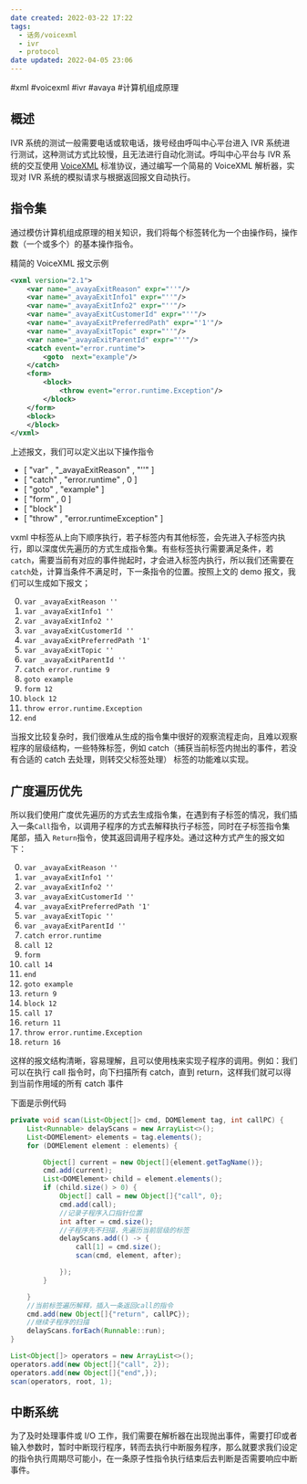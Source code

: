 ```yaml
---
date created: 2022-03-22 17:22
tags:
  - 话务/voicexml
  - ivr
  - protocol
date updated: 2022-04-05 23:06
---
```


#xml #voicexml #ivr #avaya #计算机组成原理

## 概述

IVR 系统的测试一般需要电话或软电话，拨号经由呼叫中心平台进入 IVR 系统进行测试，这种测试方式比较慢，且无法进行自动化测试。呼叫中心平台与 IVR 系统的交互使用 [VoiceXML](https://www.w3.org/TR/voicexml21/) 标准协议，通过编写一个简易的 VoiceXML 解析器，实现对 IVR 系统的模拟请求与根据返回报文自动执行。

## 指令集

通过模仿计算机组成原理的相关知识，我们将每个标签转化为一个由操作码，操作数（一个或多个）的基本操作指令。

精简的 VoiceXML 报文示例

```xml
<vxml version="2.1">
    <var name="_avayaExitReason" expr="''"/>
    <var name="_avayaExitInfo1" expr="''"/>
    <var name="_avayaExitInfo2" expr="''"/>
    <var name="_avayaExitCustomerId" expr="''"/>
    <var name="_avayaExitPreferredPath" expr="'1'"/>
    <var name="_avayaExitTopic" expr="''"/>
    <var name="_avayaExitParentId" expr="''"/>
    <catch event="error.runtime">
        <goto  next="example"/>
    </catch>
    <form>
        <block>
            <throw event="error.runtime.Exception"/>
        </block>
    </form>
    <block>
    </block>
</vxml>
```

上述报文，我们可以定义出以下操作指令

- [ "var" , "_avayaExitReason" , "''" ]
- [ "catch" , "error.runtime" , 0 ]
- [ "goto" , "example" ]
- [ "form" , 0 ]
- [ "block" ]
- [ "throw" , "error.runtimeException" ]

vxml 中标签从上向下顺序执行，若子标签内有其他标签，会先进入子标签内执行，即以深度优先遍历的方式生成指令集。有些标签执行需要满足条件，若`catch`，需要当前有对应的事件抛起时，才会进入标签内执行，所以我们还需要在`catch`处，计算当条件不满足时，下一条指令的位置。按照上文的 demo 报文，我们可以生成如下报文；

0. `var _avayaExitReason ''`
1. `var _avayaExitInfo1 ''`
2. `var _avayaExitInfo2 ''`
3. `var _avayaExitCustomerId ''`
4. `var _avayaExitPreferredPath '1'`
5. `var _avayaExitTopic ''`
6. `var _avayaExitParentId ''`
7. `catch error.runtime 9`
8. `goto example`
9. `form 12`
10. `block 12`
11. `throw error.runtime.Exception`
12. `end`

当报文比较复杂时，我们很难从生成的指令集中很好的观察流程走向，且难以观察程序的层级结构，一些特殊标签，例如 catch（捕获当前标签内抛出的事件，若没有合适的 catch 去处理，则转交父标签处理） 标签的功能难以实现。

## 广度遍历优先

所以我们使用广度优先遍历的方式去生成指令集，在遇到有子标签的情况，我们插入一条`Call`指令，以调用子程序的方式去解释执行子标签，同时在子标签指令集尾部，插入 `Return`指令，使其返回调用子程序处。通过这种方式产生的报文如下：

0. `var _avayaExitReason ''`
1. `var _avayaExitInfo1 ''`
2. `var _avayaExitInfo2 ''`
3. `var _avayaExitCustomerId ''`
4. `var _avayaExitPreferredPath '1'`
5. `var _avayaExitTopic ''`
6. `var _avayaExitParentId ''`
7. `catch error.runtime`
8. `call 12`
9. `form`
10. `call 14`
11. `end`
12. `goto example`
13. `return 9`
14. `block 12`
15. `call 17`
16. `return 11`
17. `throw error.runtime.Exception`
18. `return 16`

这样的报文结构清晰，容易理解，且可以使用栈来实现子程序的调用。例如：我们可以在执行 call 指令时，向下扫描所有 catch，直到 return，这样我们就可以得到当前作用域的所有 catch 事件

下面是示例代码

```java
private void scan(List<Object[]> cmd, DOMElement tag, int callPC) {
    List<Runnable> delayScans = new ArrayList<>();
    List<DOMElement> elements = tag.elements();
    for (DOMElement element : elements) {

        Object[] current = new Object[]{element.getTagName()};
        cmd.add(current);
        List<DOMElement> child = element.elements();
        if (child.size() > 0) {
            Object[] call = new Object[]{"call", 0};
            cmd.add(call);
            //记录子程序入口指针位置
            int after = cmd.size();
            //子程序先不扫描，先遍历当前层级的标签
            delayScans.add(() -> {
                call[1] = cmd.size();
                scan(cmd, element, after);

            });
        }

    }
    //当前标签遍历解释，插入一条返回call的指令
    cmd.add(new Object[]{"return", callPC});
    //继续子程序的扫描
    delayScans.forEach(Runnable::run);
}

List<Object[]> operators = new ArrayList<>();
operators.add(new Object[]{"call", 2});
operators.add(new Object[]{"end",});
scan(operators, root, 1);
```

## 中断系统

为了及时处理事件或 I/O 工作，我们需要在解析器在出现抛出事件，需要打印或者输入参数时，暂时中断现行程序，转而去执行中断服务程序，那么就要求我们设定的指令执行周期尽可能小，在一条原子性指令执行结束后去判断是否需要响应中断事件。
